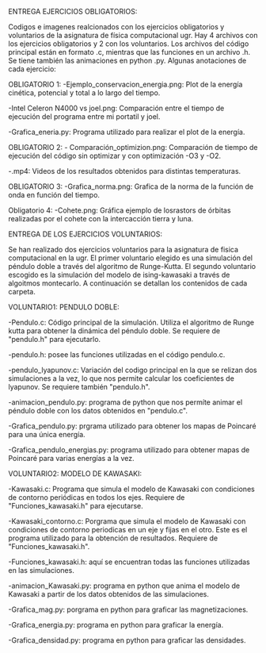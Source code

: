 ENTREGA EJERCICIOS OBLIGATORIOS:

Codigos e imagenes realcionados con los ejercicios obligatorios y voluntarios de la asignatura de física computacional ugr.
Hay 4 archivos con los ejercicios obligatorios y 2 con los voluntarios. 
Los archivos del código principal están en formato .c, mientras que las funciones en un archivo .h. Se tiene también las animaciones en python .py.
Algunas anotaciones de cada ejercicio:

OBLIGATORIO 1: -Ejemplo_conservacion_energia.png: Plot de la energía cinética, potencial y total a lo largo del tiempo.

  -Intel Celeron N4000 vs joel.png: Comparación entre el tiempo de ejecución del programa entre mi portatil y joel.
  
  -Grafica_eneria.py: Programa utilizado para realizar el plot de la energía.

OBLIGATORIO 2: - Comparación_optimizion.png: Comparación de tiempo de ejecución del código sin optimizar y con optimización -O3 y -O2.

  -.mp4: Videos de los resultados obtenidos para distintas temperaturas.

OBLIGATORIO 3: -Grafica_norma.png: Grafica de la norma de la función de onda en función del tiempo.

Obligatorio 4: -Cohete.png: Gráfica ejemplo de losrastors de órbitas realizadas por el cohete con la intercacción tierra y luna.


ENTREGA DE LOS EJERCICIOS VOLUNTARIOS:

Se han realizado dos ejercicios voluntarios para la asignatura de fisica computacional en la ugr. El primer voluntario elegido es una simulación del péndulo doble a través del algoritmo de Runge-Kutta.
El segundo voluntario escogido es la simulación del modelo de ising-kawasaki a través de algoitmos montecarlo.
A continuación se detallan los contenidos de cada carpeta.

VOLUNTARIO1: PENDULO DOBLE: 

  -Pendulo.c: Código principal de la simulación. Utiliza el algoritmo de Runge kutta para obtener la dinámica del péndulo doble. Se requiere de "pendulo.h" para ejecutarlo.

  -pendulo.h: posee las funciones utilizadas en el código pendulo.c.
  
  -pendulo_lyapunov.c: Variación del codigo principal en la que se relizan dos simulaciones a la vez, lo que nos permite calcular los coeficientes de lyapunov. Se requiere también "pendulo.h".
  
  -animacion_pendulo.py: programa de python que nos permíte animar el péndulo doble con los datos obtenidos en "pendulo.c".
  
  -Grafica_pendulo.py: prgrama utilizado para obtener los mapas de Poincaré para una única energía.
  
  -Grafica_pendulo_energias.py: programa utilizado para obtener mapas de Poincaré para varias energías a la vez.


VOLUNTARIO2: MODELO DE KAWASAKI:

-Kawasaki.c: Programa que simula el modelo de Kawasaki con condiciones de contorno periódicas en todos los ejes. Requiere de "Funciones_kawasaki.h" para ejecutarse.

  -Kawasaki_contorno.c: Porgrama que simula el modelo de Kawasaki con condiciones de contorno periodicas en un eje y fijas en el otro. Este es el programa utilizado para la obtención de resultados. Requiere de "Funciones_kawasaki.h".
  
  -Funciones_kawasaki.h: aquí se encuentran todas las funciones utilizadas en las simulaciones.
  
  -animacion_Kawasaki.py: programa en python que anima el modelo de Kawasaki a partir de los datos obtenidos de las simulaciones.
  
  -Grafica_mag.py: porgrama en python para graficar las magnetizaciones.
  
  -Grafica_energia.py: programa en python para graficar la energía.
  
  -Grafica_densidad.py: programa en python para graficar las densidades.
